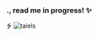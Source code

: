 ### ., read me in progress! ✨
⭍
![taiels](https://github.com/mochitails/mochitails/assets/162510444/9d88fbab-ecc9-4e09-9094-0acc4aa082ed)



<!--
**mochitails/mochitails** is a ✨ _special_ ✨ repository because its `README.md` (this file) appears on your GitHub profile.


